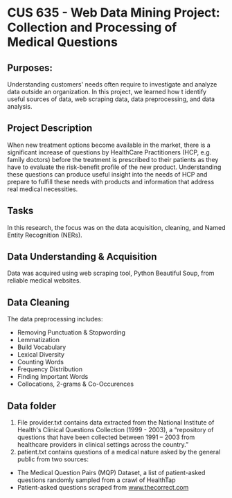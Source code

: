 # CUS 635 - Web Data Mining Project: Collection and Processing of Medical Questions

## Purposes:
Understanding customers' needs often require to investigate and analyze data outside an organization. In this project, we learned how t identify useful sources of data, web scraping data, data preprocessing, and data analysis. 

## Project Description
When new treatment options become available in the market, there is a significant increase of questions by HealthCare Practitioners (HCP, e.g. family doctors) before the treatment is prescribed to their patients as they have to evaluate the risk-benefit profile of the new product.
Understanding these questions can produce useful insight into the needs of HCP and prepare to fulfill these needs with products and information that address real medical necessities.

## Tasks
In this research, the focus was on the data acquisition, cleaning, and Named Entity Recognition (NERs). 

## Data Understanding & Acquisition
Data was acquired using web scraping tool, Python Beautiful Soup, from reliable medical websites.

## Data Cleaning
The data preprocessing includes:
- Removing Punctuation & Stopwording
- Lemmatization
- Build Vocabulary
- Lexical Diversity
- Counting Words
- Frequency Distribution
- Finding Important Words
- Collocations, 2-grams & Co-Occurences

## Data folder
1. File provider.txt contains data extracted from the National Institute of Health's Clinical Questions Collection (1999 - 2003), a “repository of questions that have been collected between 1991 – 2003 from healthcare providers in clinical settings across the country.”
2. patient.txt contains questions of a medical nature asked by the general public from two sources:
- The Medical Question Pairs (MQP) Dataset, a list of patient-asked questions randomly sampled from a crawl of HealthTap
- Patient-asked questions scraped from www.thecorrect.com

